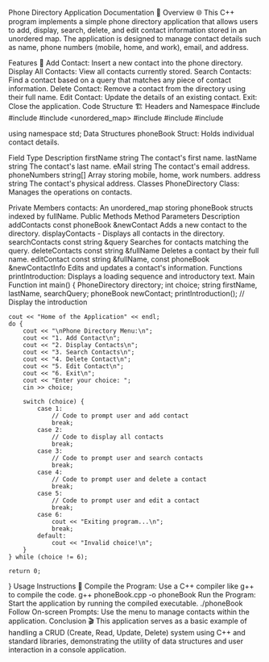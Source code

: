 Phone Directory Application Documentation 📖
Overview 🌐
This C++ program implements a simple phone directory application that allows users to add, display, search, delete, and edit contact information stored in an unordered map. The application is designed to manage contact details such as name, phone numbers (mobile, home, and work), email, and address.

Features 🚀
Add Contact: Insert a new contact into the phone directory.
Display All Contacts: View all contacts currently stored.
Search Contacts: Find a contact based on a query that matches any piece of contact information.
Delete Contact: Remove a contact from the directory using their full name.
Edit Contact: Update the details of an existing contact.
Exit: Close the application.
Code Structure 🏗️
Headers and Namespace
#include <iostream>
#include <iomanip>
#include <unordered_map>
#include <chrono>
#include <thread>
#include <string>

using namespace std;
Data Structures
phoneBook Struct: Holds individual contact details.

Field	Type	Description
firstName	string	The contact's first name.
lastName	string	The contact's last name.
eMail	string	The contact's email address.
phoneNumbers	string[]	Array storing mobile, home, work numbers.
address	string	The contact's physical address.
Classes
PhoneDirectory Class: Manages the operations on contacts.

Private Members
contacts: An unordered_map storing phoneBook structs indexed by fullName.
Public Methods
Method	Parameters	Description
addContacts	const phoneBook &newContact	Adds a new contact to the directory.
displayContacts	-	Displays all contacts in the directory.
searchContacts	const string &query	Searches for contacts matching the query.
deleteContacts	const string &fullName	Deletes a contact by their full name.
editContact	const string &fullName, const phoneBook &newContactInfo	Edits and updates a contact's information.
Functions
printIntroduction: Displays a loading sequence and introductory text.
Main Function
int main() {
    PhoneDirectory directory;
    int choice;
    string firstName, lastName, searchQuery;
    phoneBook newContact;
    printIntroduction();  // Display the introduction

    cout << "Home of the Application" << endl;
    do {
        cout << "\nPhone Directory Menu:\n";
        cout << "1. Add Contact\n";
        cout << "2. Display Contacts\n";
        cout << "3. Search Contacts\n";
        cout << "4. Delete Contact\n";
        cout << "5. Edit Contact\n";
        cout << "6. Exit\n";
        cout << "Enter your choice: ";
        cin >> choice;

        switch (choice) {
            case 1:
                // Code to prompt user and add contact
                break;
            case 2:
                // Code to display all contacts
                break;
            case 3:
                // Code to prompt user and search contacts
                break;
            case 4:
                // Code to prompt user and delete a contact
                break;
            case 5:
                // Code to prompt user and edit a contact
                break;
            case 6:
                cout << "Exiting program...\n";
                break;
            default:
                cout << "Invalid choice!\n";
        }
    } while (choice != 6);

    return 0;
}
Usage Instructions 📝
Compile the Program: Use a C++ compiler like g++ to compile the code.
g++ phoneBook.cpp -o phoneBook
Run the Program: Start the application by running the compiled executable.
./phoneBook
Follow On-screen Prompts: Use the menu to manage contacts within the application.
Conclusion 🎬
This application serves as a basic example of handling a CRUD (Create, Read, Update, Delete) system using C++ and standard libraries, demonstrating the utility of data structures and user interaction in a console application.
